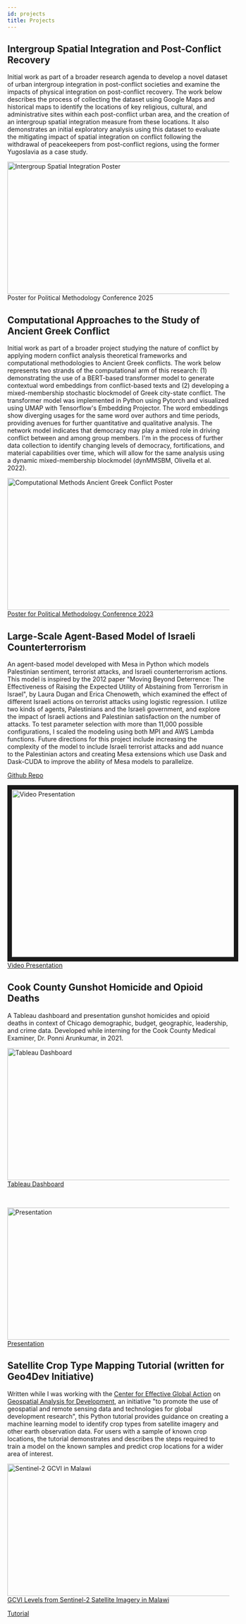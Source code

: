```yaml
---
id: projects
title: Projects
---
```


## Intergroup Spatial Integration and Post-Conflict Recovery

Initial work as part of a broader research agenda to develop a novel dataset of urban intergroup integration in post-conflict societies and examine the impacts of physical integration on post-conflict recovery. The work below describes the process of collecting the dataset using Google Maps and historical maps to identify the locations of key religious, cultural, and administrative sites within each post-conflict urban area, and the creation of an intergroup spatial integration measure from these locations. It also demonstrates an initial exploratory analysis using this dataset to evaluate the mitigating impact of spatial integration on conflict following the withdrawal of peacekeepers from post-conflict regions, using the former Yugoslavia as a case study. 


<div style="text-align: left">
   <a>
    <img src="ayers-poster-polmeth2025.png" alt="Intergroup Spatial Integration Poster"
    style="width:540px;height:300px;">
    <figcaption>Poster for Political Methodology Conference 2025</figcaption>
   </a>
</div>  


## Computational Approaches to the Study of Ancient Greek Conflict

Initial work as part of a broader project studying the nature of conflict by applying modern conflict analysis theoretical frameworks and computational methodologies to Ancient Greek conflicts. The work below represents two strands of the computational arm of this research: (1) demonstrating the use of a BERT-based transformer model to generate contextual word embeddings from conflict-based texts and (2) developing a mixed-membership stochastic blockmodel of Greek city-state conflict. The transformer model was implemented in Python using Pytorch and visualized using UMAP with Tensorflow's Embedding Projector. The word embeddings show diverging usages for the same word over authors and time periods, providing avenues for further quantitative and qualitative analysis. The network model indicates that democracy may play a mixed role in driving conflict between and among group members. I'm in the process of further data collection to identify changing levels of democracy, fortifications, and material capabilities over time, which will allow for the same analysis using a dynamic mixed-membership blockmodel (dynMMSBM, Olivella et al. 2022). 

<div style="text-align: left">
  <a href="https://github.com/natalie-ayers/ancient-greek-conflict/blob/main/PolMeth2023-Poster.pdf">
    <img src="polmeth-greek.jpg" alt="Computational Methods Ancient Greek Conflict Poster"
    style="width:540px;height:300px;">
    <figcaption>Poster for Political Methodology Conference 2023</figcaption>
   </a>
</div>  


## Large-Scale Agent-Based Model of Israeli Counterterrorism  
  
An agent-based model developed with Mesa in Python which models Palestinian sentiment, terrorist attacks, and Israeli counterterrorism actions. This model is inspired by the 2012 paper "Moving Beyond Deterrence: The Effectiveness of Raising the Expected Utility of Abstaining from Terrorism in Israel", by Laura Dugan and Erica Chenoweth, which examined the effect of different Israeli actions on terrorist attacks using logistic regression. I utilize two kinds of agents, Palestinians and the Israeli government, and explore the impact of Israeli actions and Palestinian satisfaction on the number of attacks. To test parameter selection with more than 11,000 possible configurations, I scaled the modeling using both MPI and AWS Lambda functions. Future directions for this project include increasing the complexity of the model to include Israeli terrorist attacks and add nuance to the Palestinian actors and creating Mesa extensions which use Dask and Dask-CUDA to improve the ability of Mesa models to parallelize.   
  
  [Github Repo](https://github.com/natalie-ayers/large_scale_agent_based_counterterrorism)  
 
<div style="text-align: left">
  <a href="https://www.youtube.com/watch?v=8I1WLeRj9hM" target="_blank"><img src="http://img.youtube.com/vi/8I1WLeRj9hM/0.jpg" 
alt="Video Presentation" width="540" height="380" border="10" >
    <figcaption>Video Presentation</figcaption>
  </a>
</div>
  
    
    
## Cook County Gunshot Homicide and Opioid Deaths  
  
 A Tableau dashboard and presentation gunshot homicides and opioid deaths in context of Chicago demographic, budget, geographic, leadership, and crime data. Developed while interning for the Cook County Medical Examiner, Dr. Ponni Arunkumar, in 2021.   

<div style="text-align: left">
  <a href="https://public.tableau.com/app/profile/natalie.ayers/viz/CookCountyGunshotHomicideandOpioidDeaths/GunandOpioidDeaths">
    <img src="cook-county-me-tableau.png" alt="Tableau Dashboard"
    style="width:540px;height:300px;">
    <figcaption>Tableau Dashboard</figcaption>
   </a>
</div>  
  
&nbsp;
  
<div style="text-align: left">
  <a href="https://docs.google.com/presentation/d/15MvU1IsGYTSDqNEzOoKX-G8zy4eZfAKL26h_HxnBu44/edit?usp=sharing">
    <img src="cook-count-me-presentation.png" alt="Presentation"
    style="width:540px;height:300px;">
    <figcaption>Presentation</figcaption>
   </a>
</div>


## Satellite Crop Type Mapping Tutorial (written for Geo4Dev Initiative)

Written while I was working with the [Center for Effective Global Action](https://cega.berkeley.edu/) on [Geospatial Analysis for Development](https://www.geo4.dev/), an initiative "to promote the use of geospatial and remote sensing data and technologies for global development research", this Python tutorial provides guidance on creating a machine learning model to identify crop types from satellite imagery and other earth observation data. For users with a sample of known crop locations, the tutorial demonstrates and describes the steps required to train a model on the known samples and predict crop locations for a wider area of interest.

<div style="text-align: left">
  <a href="https://learn.geo4.dev/Satellite%20Crop%20Mapping.html">
    <img src="geo4dev_malawi_gcvi.png" alt="Sentinel-2 GCVI in Malawi"
    style="width:650px;height:300px;">
    <figcaption>GCVI Levels from Sentinel-2 Satellite Imagery in Malawi</figcaption>
   </a>
</div>


[Tutorial](https://learn.geo4.dev/Satellite%20Crop%20Mapping.html)

